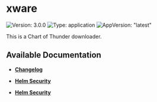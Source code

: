 # xware

![Version: 3.0.0](https://img.shields.io/badge/Version-3.0.0-informational?style=flat-square) ![Type: application](https://img.shields.io/badge/Type-application-informational?style=flat-square) ![AppVersion: "latest"](https://img.shields.io/badge/AppVersion-"latest"-informational?style=flat-square)

This is a Chart of Thunder downloader.

## Available Documentation

- [**Changelog**](CHANGELOG)

- [**Helm Security**](container-security)

- [**Helm Security**](helm-security)

